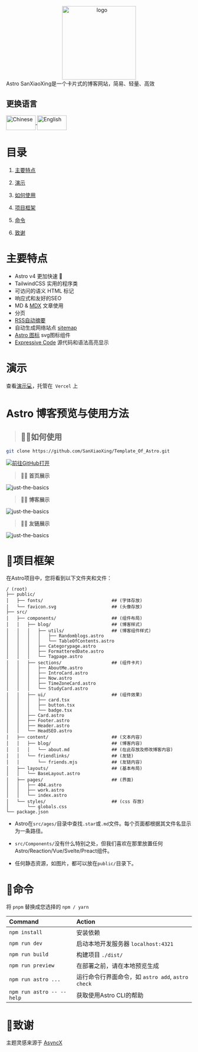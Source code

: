<div align="center">
  <img alt="logo" src="https://blog.sanxiaoxing.cn/favicon.svg" width="200" />
</div>
Astro SanXiaoXing是一个卡片式的博客网站，简易、轻量、高效

## 更换语言

<span>
    <a href="README.md">
        <img src="https://cdn.jsdelivr.net/gh/SanXiaoXing/Image@main/blog/Chinese.svg" alt="Chinese" width="80" height="40" style="vertical-align: middle;">
    </a>
    <a href="README_EN.md">
        <img src="https://cdn.jsdelivr.net/gh/SanXiaoXing/Image@main/blog/English.svg" alt="English" width="80" height="40" style="vertical-align: middle;">
    </a>
</span>

# 目录
1. [主要特点](#主要特点)

2. [演示](#演示)

3. [如何使用](#如何使用)

4. [项目框架](#项目框架)

5. [命令](#命令)

6. [致谢](#致谢)

# 主要特点

- Astro v4 更加快速 🚀
- TailwindCSS 实用的程序类
- 可访问的语义 HTML 标记
- 响应式和友好的SEO
- MD & [MDX](https://docs.astro.build/en/guides/markdown-content/#mdx-only-features) 文章使用
- 分页
- [RSS自动摘要](https://docs.astro.build/en/guides/rss)
- 自动生成网络站点 [sitemap](https://docs.astro.build/en/guides/integrations-guide/sitemap/)
- [Astro 图标](https://github.com/natemoo-re/astro-icon) svg图标组件
- [Expressive Code](https://expressive-code.com/) 源代码和语法高亮显示



# 演示

查看[演示💻](https://blog.sanxiaoxing.cn/)，托管在` Vercel` 上

# Astro 博客预览与使用方法

> ##  🧑‍🚀如何使用

```sh
git clone https://github.com/SanXiaoXing/Template_Of_Astro.git
```

 [![前往GitHub打开](https://github.com/codespaces/badge.svg)](https://github.com/SanXiaoXing/Template_Of_Astro.git)

> 🧑‍🚀 **首页展示**    

![just-the-basics](https://cdn.jsdelivr.net/gh/SanXiaoXing/Image@main/blog/SanXiaoXing_2024-06-16_17-13-17.png)

> 🧑‍🚀 **博客展示**  

![just-the-basics](https://cdn.jsdelivr.net/gh/SanXiaoXing/Image@main/blog/SanXiaoXing_2024-06-16_17-14-19.png)

> 🧑‍🚀 **友链展示**  

![just-the-basics](https://cdn.jsdelivr.net/gh/SanXiaoXing/Image@main/blog/SanXiaoXing_2024-06-16_17-14-41.png)


# 🚀项目框架

在Astro项目中，您将看到以下文件夹和文件：

```text
/ (root)
├── public/
│   ├── fonts/                          ## (字体存放)
│   └── favicon.svg                     ## (头像存放)
├── src/
│   ├── components/                     ## (组件布局)
│   │   ├── blog/                       ## (博客样式)
│   │   │   ├── utils/                  ## (博客组件样式)
│   │   │   │   ├── Randomblogs.astro
│   │   │   │   └── TableOfContents.astro
│   │   │   ├── Categorypage.astro
│   │   │   ├── FormatteredDate.astro
│   │   │   └── Tagpage.astro
│   │   ├── sections/                   ## (组件卡片)
│   │   │   ├── AboutMe.astro
│   │   │   ├── IntroCard.astro
│   │   │   ├── Now.astro
│   │   │   ├── TimeZoneCard.astro
│   │   │   └── StudyCard.astro
│   │   ├── ui/                         ## (组件效果)
│   │   │   ├── card.tsx
│   │   │   ├── button.tsx
│   │   │   └── badge.tsx
│   │   ├── Card.astro
│   │   ├── Footer.astro
│   │   ├── Header.astro
│   │   └── HeadSEO.astro
│   ├── content/                        ## (文本内容)
│   │   ├── blog/                       ## (博客内容)
│   │   │   └── about.md                ## (在此存放及修改博客内容)
│   │   └── friendlinks/                ## (友链)
│   │       └── friends.mjs             ## (友链内容)
│   ├── layouts/                        ## (基本布局)
│   │   └── BaseLayout.astro
│   ├── pages/                          ## (界面)
│   │   ├── 404.astro
│   │   ├── work.astro
│   │   └── index.astro
│   └── styles/                         ## (css 存放)
│       └── globals.css
└── package.json
```

- Astro在`src/ages/`目录中查找`.star`或`.md`文件。每个页面都根据其文件名显示为一条路径。

- `src/Components/`没有什么特别之处，但我们喜欢在那里放置任何Astro/Reaction/Vue/Svelte/Preact组件。

- 任何静态资源，如图片，都可以放在`public/`目录下。


# 🧞命令

将  `pnpm` 替换成您选择的 ` npm / yarn `

| Command                   | Action                                            |
| :------------------------ | :------------------------------------------------ |
| `npm install`             | 安装依赖                                          |
| `npm run dev`             | 启动本地开发服务器 `localhost:4321`               |
| `npm run build`           | 构建项目 `./dist/`                                |
| `npm run preview`         | 在部署之前，请在本地预览生成                      |
| `npm run astro ...`       | 运行命令行界面命令，如 `astro add`, `astro check` |
| `npm run astro -- --help` | 获取使用Astro CLI的帮助                           |

# 👀致谢

主题灵感来源于 [AsyncX](https://blog.asyncx.top/)
